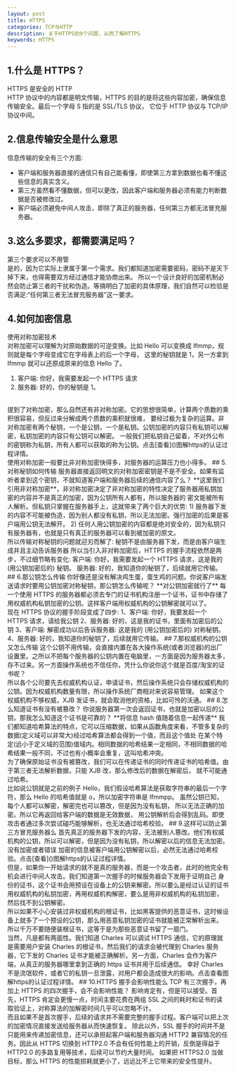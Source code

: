 ```yaml
---
layout: post
title: HTTPS
categories: TCP与HTTP
description: 关于HTTPS的9个问题，从而了解HTTPS
keywords: HTTPS
---
```


## 1.什么是 HTTPS？
HTTPS 是安全的 HTTP  
HTTP 协议中的内容都是明文传输，HTTPS 的目的是将这些内容加密，确保信息传输安全。最后一个字母 S 指的是 SSL/TLS 协议，
它位于 HTTP 协议与 TCP/IP 协议中间。
## 2.信息传输安全是什么意思
信息传输的安全有三个方面:  

- 客户端和服务器直接的通信只有自己能看懂，即使第三方拿到数据也看不懂这些信息的真实含义。  
- 第三方虽然看不懂数据，但可以更改，因此客户端和服务器必须有能力判断数据是否被修改过。  
- 客户端必须避免中间人攻击，即除了真正的服务器，任何第三方都无法冒充服务器。  

## 3.这么多要求，都需要满足吗？
第三个要求可以不用管  
是的，因为它实际上隶属于第一个需求。我们都知道加密需要密码，密码不是天下掉下来，也得需要双方经过通信才能协商出来。
所以一个设计良好的加密机制必然会防止第三者的干扰和伪造。等搞明白了加密的具体原理，我们自然可以检验是否满足:“任何第三者无法冒充服务器”这一要求。
## 4.如何加密信息
使用对称加密技术  
对称加密可以理解为对原始数据的可逆变换。比如 Hello 可以变换成 Ifmmp，规则就是每个字母变成它在字母表上的后一个字母，
这里的秘钥就是 1，另一方拿到 Ifmmp 就可以还原成原来的信息 Hello 了。  
1) 客户端: 你好，我需要发起一个 HTTPS 请求  
2) 服务器: 好的，你的秘钥是 1。  
<br/>
提到了对称加密，那么自然还有非对称加密。它的思想很简单，计算两个质数的乘积很容易，但反过来分解成两个质数的乘积就很难，
要经过极为复杂的运算。非对称加密有两个秘钥，一个是公钥，一个是私钥。公钥加密的内容只有私钥可以解密，私钥加密的内容只有公钥可以解密。
一般我们把私钥自己留着，不对外公布的密钥称为私钥，所有人都可以获取的称为公钥。点击[查看]()图解https的认证过程详情。
<br/>
使用对称加密一般要比非对称加密快得多，对服务器的运算压力也小得多。
## 5.对称秘钥如何传输
服务器直接返回明文的对称加密密钥是不是不安全。如果有监听者拿到这个密钥，不就知道客户端和服务器后续的通信内容了么？  
**这里我们引用非对称加密**，非对称加密决定了非对称加密的特性决定了服务器用私钥加密的内容并不是真正的加密，因为公钥所有人都有，所以服务器的
密文能被所有人解析。但私钥只掌握在服务器手上，这就带来了两个巨大的优势:  
1) 服务器下发的内容不可能被伪造，因为别人都没有私钥，所以无法加密。强行加密的后果是客户端用公钥无法解开。  
2) 任何人用公钥加密的内容都是绝对安全的，因为私钥只有服务器有，也就是只有真正的服务器可以看到被加密的原文。
<br/>  
所以传输对称秘钥的问题就迎刃而解了: 秘钥不是由服务器下发，而是由客户端生成并且主动告诉服务器  
所以当引入非对称加密后，HTTPS 的握手流程依然是两步，不过细节略有变化:  
客户端: 你好，我需要发起一个 HTTPS 请求，这是我的 (用公钥加密后的) 秘钥。  
服务器: 好的，我知道你的秘钥了，后续就用它传输。  
## 6.那公钥怎么传输
你好像还是没有解决鸡生蛋，蛋生鸡的问题。你说客户端发送请求时要用公钥加密对称秘钥，那公钥怎么传输呢？  
**对公钥加密就行了**  
每一个使用 HTTPS 的服务器都必须去专门的证书机构注册一个证书，证书中存储了用权威机构私钥加密的公钥。这样客户端用权威机构的公钥解密就可以了。  
<br/>
现在 HTTPS 协议的握手阶段变成了四步:  
1、客户端: 你好，我要发起一个 HTTPS 请求，请给我公钥  
2、服务器: 好的，这是我的证书，里面有加密后的公钥  
3、客户端: 解密成功以后告诉服务器: 这是我的 (用公钥加密后的) 对称秘钥。  
4、服务器: 好的，我知道你的秘钥了，后续就用它传输。  
## 7.那权威机构的公钥又怎么传输
这个公钥不用传输，会直接内置在各大操作系统(或者浏览器)的出厂设置里。之所以不把每个服务器的公钥内置在电脑里，一方面是因为服务器太多，
存不过来。另一方面操作系统也不信任你，凭什么你说你这个就是百度/淘宝的证书呢？  
<br/>
所以各个公司要先去权威机构认证，申请证书，然后操作系统只会存储权威机构的公钥。因为权威机构数量有限，所以操作系统厂商相对来说容易管理。
如果这个权威机构不够权威，XJB 发证书，就会取消他的资格，比如可怜的沃通。  
## 8.怎么知道证书有没有被篡改？
你说服务器第一次会返回证书，也就是加密以后的公钥，那我怎么知道这个证书是可靠的？
**将信息 hash 值随着信息一起传递**  
我们都知道哈希算法的特点，它可以压缩数据，如果从函数角度来看，不管多复杂的数据(定义域可以非常大)经过哈希算法都会得到一个值，而且这个值处
在某个特定(远小于定义域的范围)值域内。相同数据的哈希结果一定相同，不相同数据的哈希结果一般不同，不过也有小概率会重复，这叫哈希冲突。  
<br/>
为了确保原始证书没有被篡改，我们可以在传递证书的同时传递证书的哈希值。由于第三者无法解析数据，只能 XJB 改，那么修改后的数据在解密后，
就不可能通过哈希。  
<br/>
比如说公钥就是之前的例子 Hello，我们假设哈希算法是获取字符串的最后一个字符，那么 Hello 的哈希值就是 o，所以加密字符串是 Ifmmpp。
虽然公钥已知，每个人都可以解密，解密完也可以篡改，但是因为没有私钥， 所以无法正确的加密。所以它再返回给客户端的数据是无效数据，
用公钥解析后会得到乱码。即使攻击者通过多次尝试碰巧能够解析，也无法通过哈希校验。  
## 9.这样可以防止第三方冒充服务器么  
首先真正的服务器下发的内容，无法被别人篡改。他们有权威机构的公钥，所以可以解密，但是因为没有私钥，所以解密以后的信息无法加密。没有加密或者错误
加密的信息被客户端用公钥解密以后，必然无法通过哈希校验。点击[查看]()图解https的认证过程详情。  
<br/>
但是，如果你一开始请求的就不是真的服务器，而是一个攻击者，此时的他完全有机会进行中间人攻击。我们知道第一次握手的时候服务器会下发用于证明自己
身份的证书，这个证书会用预设在设备上的公钥来解密。所以要么是经过认证的证书用权威机构的私钥加密，再用权威机构解密，要么是用非权威机构的私钥加密，
然后找不到公钥解密。  
<br/>
所以如果不小心安装过非权威机构的根证书，比如黑客提供的恶意证书，这时候设备上就多了一个预设的公钥，那么用恶意私钥加密的证书就能被正常解析出来。
所以千万不要随便装根证书，这等于是为那些恶意证书留了一扇门。  
<br/>
当然，凡是都有两面性。我们知道 Charles 可以调试 HTTPS 通信，它的原理就是需要用户安装 Charles 的根证书，然后我们的请求会被代理到 Charles
服务器，它下发的 Charles 证书才能被正确解析。另一方面，Charles 会作为客户端，从真正的服务器哪里拿到正确的 https 证书并用于后续通信。
幸好 Charles 不是流氓软件，或者它的私钥一旦泄露，对用户都会造成很大的影响。点击查看图解https的认证过程详情。
## 10.HTTPS 握手会影响性能么
TCP 有三次握手，再加上 HTTPS 的四次握手，会不会影响性能？  
影响肯定有，但是可以接受。首先，HTTPS 肯定会更慢一点，时间主要花费在两组 SSL 之间的耗时和证书的读取验证上，对称算法的加解密时间几乎可以忽略不计。  
<br/>
而且如果不是首次握手，后续的请求并不需要完整的握手过程。客户端可以把上次的加密情况直接发送给服务器从而快速恢复。  
除此以外，SSL 握手的时间并不是只能用来传递加密信息，还可以承担起客户端和服务器沟通 HTTP2 兼容情况的任务。因此从 HTTPS 切换到 HTTP2.0 
不会有任何性能上的开销，反倒是得益于 HTTP2.0 的多路复用等技术，后续可以节约大量时间。  
如果把 HTTPS2.0 当做目标，那么 HTTPS 的性能损耗就更小了，远远比不上它带来的安全性提升。












